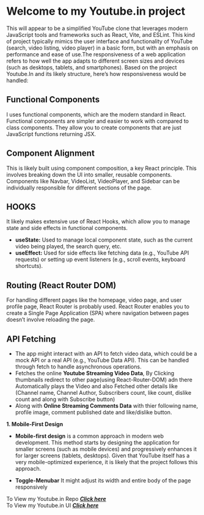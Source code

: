 # Welcome to my Youtube.in project
This will appear to be a simplified YouTube clone that leverages modern JavaScript tools and frameworks such as React, Vite, and ESLint. This kind of project typically mimics the user interface and functionality of YouTube (search, video listing, video player) in a basic form, but with an emphasis on performance and ease of use.The responsiveness of a web application refers to how well the app adapts to different screen sizes and devices (such as desktops, tablets, and smartphones). Based on the project Youtube.In and its likely structure, here’s how responsiveness would be handled:

## Functional Components
I uses functional components, which are the modern standard in React. Functional components are simpler and easier to work with compared to class components. They allow you to create components that are just JavaScript functions returning JSX.

## Component Alignment
This is likely built using component composition, a key React principle. This involves breaking down the UI into smaller, reusable components. Components like Navbar, VideoList, VideoPlayer, and Sidebar can be individually responsible for different sections of the page.

## HOOKS
It likely makes extensive use of React Hooks, which allow you to manage state and side effects in functional components.
- **useState:** Used to manage local component state, such as the current video being played, the search query, etc.
- **useEffect:** Used for side effects like fetching data (e.g., YouTube API requests) or setting up event listeners (e.g., scroll events, keyboard shortcuts).

## Routing (React Router DOM)
For handling different pages like the homepage, video page, and user profile page, React Router is probably used. React Router enables you to create a Single Page Application (SPA) where navigation between pages doesn’t involve reloading the page.

## API Fetching
- The app might interact with an API to fetch video data, which could be a mock API or a real API (e.g., YouTube Data API). This can be handled through fetch to handle asynchronous operations.
- Fetches the online **Youtube Streaming Video Data**, By Clicking thumbnails redirect to other page(using React-Router-DOM) adn there Automatically plays the Video and also Fetched other details like (Channel name, Channel Author, Subscribers count, like count, dislike count and along with Subscribe button)
- Along with **Online Streaming Comments Data** with thier following name, profile image, comment published date and like/dislike button.

**1. Mobile-First Design**
- **Mobile-first design** is a common approach in modern web development. This method starts by designing the application for smaller screens (such as mobile devices) and progressively enhances it for larger screens (tablets, desktops). Given that YouTube itself has a very mobile-optimized experience, it is likely that the project follows this approach.

- **Toggle-Menubar** It might adjust its width and entire body of the page responsively

To View my Youtube.in Repo [**_Click here_**](https://github.com/Karthikr32/Youtube.In) <br>
To View my Youtube.in UI [**_Click here_**](https://youtube-in.vercel.app/)



